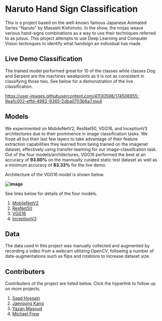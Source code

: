 # Naruto Hand Sign Classification
This is a project based on the well-known famous Japanese Animated Series "Naruto" by Masashi Kishimoto. In the show, the ninjas weave various hand-signs combinations as a way to use their techniques referred to as jutsus. This project attempts to use Deep Learning and Computer Vision techniques to identify what handsign an individual has made. 


## Live Demo Classification
The trained model performed great for 10 of the classes while classes Dog and Serpent are the machines weakpoints as it is not as consistent in classifying those two. See below for a demonstration of the live classification.

https://user-images.githubusercontent.com/41130598/174506955-9ea1c002-effd-4982-9365-2dba0703b6a7.mp4


## Models
We experimented on MobileNetV2, ResNet50, VGG16, and InceptionV3 architectures due to their prominence in image classification tasks. We froze all but their last few layers to take advantage of their feature extraction capabilities they learned from being trained on the imagenet dataset, effectively using transfer-learning for our image-classifcation task. Out of the four models/architectures, VGG16 performed the best at an accuracy of **93.60%** on the mannually curated static test dataset as well as a minimum accuracy of **83.33%** for the live demo.

Architecture of the VGG16 model is shown below.

**![image](https://user-images.githubusercontent.com/74623611/174507226-39e2be13-ff11-4697-b0c2-f2b2a9123474.png)**

See links below for details of the four models.
1. [MobileNetV2](https://keras.io/api/applications/mobilenet/)
2. [ResNet50](https://www.tensorflow.org/api_docs/python/tf/keras/applications/resnet50/ResNet50)
3. [VGG16](https://keras.io/api/applications/vgg/)
4. [InceptionV3](https://keras.io/api/applications/inceptionv3/)

## Data
The data used in this project was manually collected and augmented by recording a video from a webcam utilizing OpenCV, following a number of data-augmentations such as flips and rotations to increase dataset size.

## Contributers
Contributers of the project are listed below. Click the hyperlink to follow up on more projects.

1. [Saad Hossain](https://github.com/sdhossain)
2. [Jaeyoung Kang](https://github.com/j97kang)
3. [Yazan Masoud](https://github.com/yaxan)
4. [Michael Frew](https://github.com/mooshifrew)

